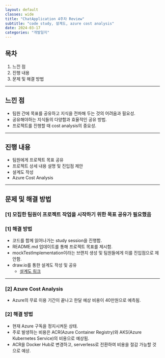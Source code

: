```yaml
---
layout: default
classes: wide
title: "ChatApplication 4주차 Review"
subtitle: "code study, 설계도, azure cost analysis"
date: 2024-03-17
categories: "개발일지"
---
```


## 목차

1. 느낀 점
2. 진행 내용
3. 문제 및 해결 방법

---

## 느낀 점

* 팀원 간에 목표를 공유하고 지식을 전파해 두는 것의 어려움과 필요성.
* 공유해야하는 지식들의 다양함과 효율적인 공유 방법.
* 프로젝트를 진행할 때 cost analysis의 중요성.

---

## 진행 내용

* 팀원에게 프로젝트 목표 공유
* 프로젝트 상세 내용 설명 및 진입점 제안
* 설계도 작성
* Azure Cost Analysis

---

## 문제 및 해결 방법

### [1] 모집한 팀원이 프로젝트 작업을 시작하기 위한 목표 공유가 필요했음

### [1] 해결 방법

* 코드를 함께 읽어나가는 study session을 진행함.
* README.md 업데이트를 통해 프로젝트 목표를 제시함.
* mockTestImplementation이라는 브랜치 생성 및 팀원들에게 이를 진입점으로 제안함.
* draw.io를 통한 설계도 작성 및 공유
  * [설계도 링크](https://github.com/kaestro/ChatApplication/wiki/%EC%8B%9C%EC%8A%A4%ED%85%9C-%EC%84%A4%EA%B3%84%EB%8F%84)

---

### [2] Azure Cost Analysis

* Azure의 무료 이용 기간이 끝나고 한달 예상 비용이 40만원으로 예측됨.

### [2] 해결 방법

* 현재 Azure 구독을 정지시켜둔 상태.
* 주로 발생하는 비용은 ACR(Azure Container Registry)와 AKS(Azure Kubernetes Service)의 비용으로 예상됨.
* ACR을 Docker Hub로 변경하고, serverless로 전환하여 비용을 절감 가능할 것으로 예상.

